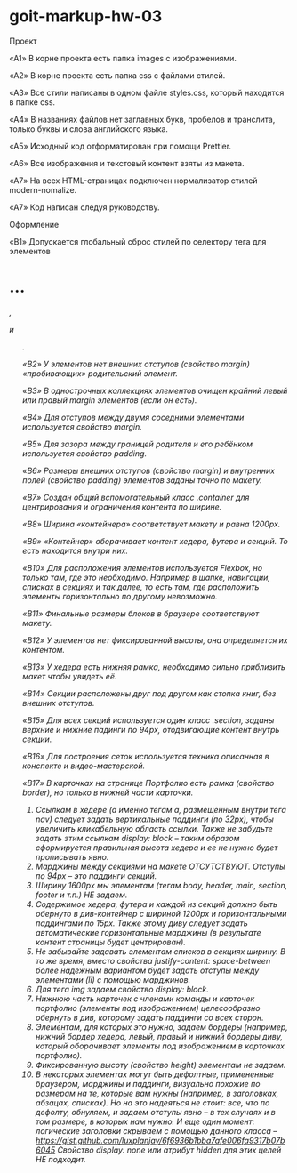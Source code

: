 # goit-markup-hw-03
Проект​

«A1» В корне проекта есть папка images с изображениями.

«A2» В корне проекта есть папка css с файлами стилей.

«A3» Все стили написаны в одном файле styles.css, который находится в папке css.

«A4» В названиях файлов нет заглавных букв, пробелов и транслита, только буквы и слова английского языка.

«A5» Исходный код отформатирован при помощи Prettier.

«A6» Все изображения и текстовый контент взяты из макета.

«A7» На всех HTML-страницах подключен нормализатор стилей modern-nomalize.

«A7» Код написан следуя руководству.

Оформление​

«B1» Допускается глобальный сброс стилей по селектору тега для элементов <h1>...<h6>, <p> и <ul>.

«B2» У элементов нет внешних отступов (свойство margin) «пробивающих» родительский элемент.

«B3» В однострочных коллекциях элементов очищен крайний левый или правый margin элементов (если он есть).

«B4» Для отступов между двумя соседними элементами используется свойство margin.

«B5» Для зазора между границей родителя и его ребёнком используется свойство padding.

«B6» Размеры внешних отступов (свойство margin) и внутренних полей (свойство padding) элементов заданы точно по макету.

«B7» Создан общий вспомогательный класс .container для центрирования и ограничения контента по ширине.

«B8» Ширина «контейнера» соответствует макету и равна 1200px.

«B9» «Контейнер» оборачивает контент хедера, футера и секций. То есть находится внутри них.

«B10» Для расположения элементов используется Flexbox, но только там, где это необходимо. Например в шапке, навигации, списках в секциях и так далее, то есть там, где расположить элементы горизонтально по другому невозможно.

«B11» Финальные размеры блоков в браузере соответствуют макету.

«B12» У элементов нет фиксированной высоты, она определяется их контентом.

«B13» У хедера есть нижняя рамка, необходимо сильно приблизить макет чтобы увидеть её.

«B14» Секции расположены друг под другом как стопка книг, без внешних отступов.

«B15» Для всех секций используется один класс .section, заданы верхние и нижние падинги по 94px, отодвигающие контент внутрь секции.

«B16» Для построения сеток используется техника описанная в конспекте и видео-мастерской.

«B17» В карточках на странице Портфолио есть рамка (свойство border), но только в нижней части карточки.

  1. Ссылкам в ​​хедере (а именно тегам а, размещенным внутри тега nav) следует задать вертикальные паддинги (по 32рх), чтобы увеличить кликабельную область ссылки. Также не забудьте задать этим ссылкам display: block – таким образом сформируется правильная высота хедера и ее не нужно будет прописывать явно.
2. Марджины между секциями на макете ОТСУТСТВУЮТ. Отступы по 94рх – это паддинги секций.
3. Ширину 1600рх мы элементам (тегам body, header, main, section, footer и т.п.) НЕ задаем.
4. Содержимое хедера, футера и каждой из секций должно быть обернуто в див-контейнер с шириной 1200рх и горизонтальными паддингами по 15рх. Также этому диву следует задать автоматические горизонтальные марджины (в результате контент страницы будет центрирован).
5. Не забывайте задавать элементам списков в секциях ширину. В то же время, вместо свойства justify-content: space-between более надежным вариантом будет задать отступы между элементами (li) с помощью марджинов.
6. Для тега img задаем свойство display: block.
7. Нижнюю часть карточек с членами команды и карточек портфолио (элементы под изображением) целесообразно обернуть в див, которому задать паддинги со всех сторон.
8. Элементам, для которых это нужно, задаем бордеры (например, нижний бордер хедера, левый, правый и нижний бордеры диву, который оборачивает элементы под изображением в карточках портфолио).
9. Фиксированную высоту (свойство height) элементам не задаем.
10. В некоторых элементах могут быть дефолтные, примененные браузером, марджины и паддинги, визуально похожие по размерам на те, которые вам нужны (например, в заголовках, абзацах, списках). Но на это надеяться не стоит: все, что по дефолту, обнуляем, и задаем отступы явно – в тех случаях и в том размере, в которых нам нужно.
И еще один момент: логические заголовки скрываем с помощью данного класса – https://gist.github.com/luxplanjay/6f6936b1bba7afe006fa9317b07b6045 Свойство display: none или атрибут hidden для этих целей НЕ подходит.
